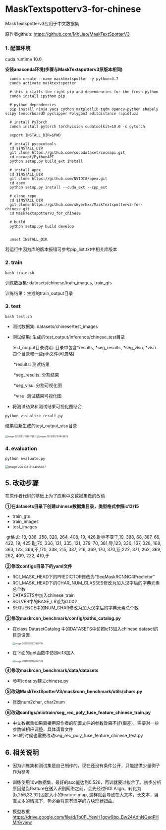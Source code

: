 # MaskTextspotterv3-for-chinese
MaskTextspotterv3应用于中文数据集



原作者github: https://github.com/MhLiao/MaskTextSpotterV3



### 1. 配置环境

cuda runtime 10.0

**安装anaconda环境(步骤与MaskTextspotterv3原版本相同)**

```shell
  conda create --name masktextspotter -y python=3.7
  conda activate masktextspotter

  # this installs the right pip and dependencies for the fresh python
  conda install ipython pip

  # python dependencies
  pip install ninja yacs cython matplotlib tqdm opencv-python shapely scipy tensorboardX pyclipper Polygon3 editdistance rapidfuzz

  # install PyTorch
  conda install pytorch torchvision cudatoolkit=10.0 -c pytorch

  export INSTALL_DIR=$PWD

  # install pycocotools
  cd $INSTALL_DIR
  git clone https://github.com/cocodataset/cocoapi.git
  cd cocoapi/PythonAPI
  python setup.py build_ext install

  # install apex
  cd $INSTALL_DIR
  git clone https://github.com/NVIDIA/apex.git
  cd apex
  python setup.py install --cuda_ext --cpp_ext

  # clone repo
  cd $INSTALL_DIR
  git clone https://github.com/skyerhxx/MaskTextspotterv3-for-chinese.git
  cd MaskTextspotterv3_for_chinese

  # build
  python setup.py build develop


  unset INSTALL_DIR
```

若运行中因为库的版本报错可参考pip_list.txt中相关库版本



### 2. train

```shell
bash train.sh
```

训练数据集: datasets/chinese/train_images, train_gts

训练结果：生成的train_output目录



### 3. test

```shell
bash test.sh
```

* 测试数据集: datasets/chinese/test_images

* 测试结果: 生成的test_output/inference/chinese_test目录

  test_output目录说明: 目录中包含*results, *seg_results, *seg_visu, *visu 四个目录和一些pth文件(可忽略)

  ​           *results: 测试结果

  ​		   *seg_results: 分割结果

  ​		   *seg_visu: 分割可视化图

  ​           *visu: 测试结果可视化图



* 将测试结果和测试结果可视化图结合

```jieguo 
python visualize_result.py
```

结果见新生成的test_output_visu目录

<img src="pic_resources\image-20210812154817362.png" alt="image-20210812154817362" style="zoom:50%;" />

<img src="pic_resources\image-20210812154844626.png" alt="image-20210812154844626" style="zoom:50%;" />



### 4. evaluation

```shell
python evaluate.py
```

<img src="pic_resources\image-20210812154155667.png" alt="image-20210812154155667" style="zoom:67%;" />







## 5. 改动步骤

在原作者代码的基础上为了应用中文数据集做的改动

**①在datasets目录下创建chinese数据集目录，类型格式参照ic13/15**

* train_gts
* train_images
* test_images

​		gt格式: 13, 338, 258, 320, 264, 408, 19, 426,耻辱不亚于,19, 388, 68, 387, 68, 422, 19, 425,耻,70, 336, 121, 335, 121, 379, 70, 381,辱,123, 330, 167, 328, 168, 363, 123, 364,不,170, 338, 215, 337, 216, 369, 170, 370,亚,222, 371, 262, 369, 262, 409, 222, 410,于

**②修改configs目录下的yaml文件**

* ROI_MASK_HEAD下的PREDICTOR修改为“SeqMaskRCNNC4Predictor”
* ROI_MASK_HEAD下的CHAR_NUM_CLASSES修改为加入汉字后的字典元素总个数
* DATASETS中加入chinese_train
* SOLVER中的BASE_LR设为0.002
* SEQUENCE中的NUM_CHAR修改为加入汉字后的字典元素总个数

**③修改maskrcnn_benchmark/config/paths_catalog.py**

* 在class DatasetCatalog 中的DATASETS中仿照ic13加入chinese dataset的目录设置         

     <img src="pic_resources\image-20210701103929119.png" alt="image-20210701103929119" style="zoom:50%;" />

  

* 在下面的get函数中仿照ic13加入

  <img src="pic_resources\image-20210701104047129.png" alt="image-20210701104047129" style="zoom:50%;" />



**④修改maskrcnn_benchmark/data/datasets**

* 参考icdar.py建立chinese.py

**⑤改动MaskTextSpotterV3/maskrcnn_benchmark/utils/chars.py**

* 修改num2char, char2num

**⑥改动configs/mixtrain/seg_rec_poly_fuse_feature_chinese_train.py**

* 中文数据集如果直接用原作者的配置文件的参数效果不好(很差)，需要对一些参数做相应调整，具体请看文件
* test的时候也需要改动seg_rec_poly_fuse_feature_chinese_test.py



## 6. 相关说明

* 因为训练集和测试集是自己制作的，现在还没有条件公开，只能提供少量例子作为参考

* 训练使用10w数据集，最好的acc能达到0.526，再训就要过拟合了。初步分析原因是当feature在送入识别网络之前，会先经过ROI Align，转化为[b,256,32,32]固定大小的feature map, 这样就会导致在大文本，长文本，竖直文本的情况下，势必会将原有汉字的方块形状扭曲。

* 模型权重 https://drive.google.com/file/d/1b0FLYewH1gcw9bp_Bw24AdhNQeqPHMr6/view

  

  


